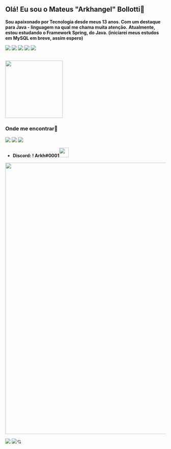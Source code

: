 ## Olá! Eu sou o Mateus "Arkhangel" Bollotti🤙

<strong>Sou apaixonado por Tecnologia desde meus 13 anos. Com um destaque para Java - linguagem na qual me chama muita atenção.</strong>
<strong>Atualmente, estou estudando o Framework Spring, do Java. (iniciarei meus estudos em MySQL em breve, assim espero)</strong>

<img src="https://img.shields.io/badge/Java-ED8B00?style=for-the-badge&logo=java&logoColor=white"> <img src="https://camo.githubusercontent.com/4bde567a4772f994f22418e4505a1ac8dc6e6219100251aa79b7279e02c8bb07/68747470733a2f2f696d672e736869656c64732e696f2f62616467652f537072696e672d3644423333463f7374796c653d666f722d7468652d6261646765266c6f676f3d737072696e67266c6f676f436f6c6f723d7768697465"> <img src="https://img.shields.io/badge/GIT-E44C30?style=for-the-badge&logo=git&logoColor=white"> <img src="https://img.shields.io/badge/IntelliJ_IDEA-000000.svg?style=for-the-badge&logo=intellij-idea&logoColor=white"> <img src="https://img.shields.io/badge/Linux-FCC624?style=for-the-badge&logo=linux&logoColor=black">
##

<img height="180em" src="https://github-readme-stats.vercel.app/api/top-langs/?username=Arkhangel01&layout=compact&langs_count=7&theme=radical"/>

### Onde me encontrar🔻
<a href="https://www.instagram.com/mat.ribeiro__/"><img src="https://img.shields.io/badge/Instagram-E4405F?style=for-the-badge&logo=instagram&logoColor=white"></a> <a href="https://wa.me/+5544974005474"><img src="https://img.shields.io/badge/WhatsApp-25D366?style=for-the-badge&logo=whatsapp&logoColor=white"></a> <a href="mailto:mateus.ribeiro.dev@gmail.com"><img src="https://img.shields.io/badge/Gmail-D14836?style=for-the-badge&logo=gmail&logoColor=white"></a>

+ <strong>Discord: ! Arkh#0001</strong><img src="https://img.icons8.com/color/344/discord--v2.png" width="30">

<img src="https://user-images.githubusercontent.com/8989346/136876224-bac0a91f-63a8-45ea-b5fc-6618bddf2335.gif" width="850px"> 
<p><img src="https://aleen42.github.io/badges/src/lamborghini.svg"> <img src="https://aleen42.github.io/badges/src/bugatti.svg">💘</p>
